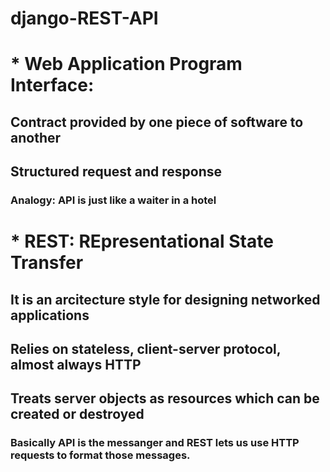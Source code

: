 # django-REST-API
# * Web Application Program Interface:
## Contract provided by one piece of software to another
## Structured request and response
### Analogy: API is just like a waiter in a hotel
#
# * REST: REpresentational State Transfer
## It is an arcitecture style for designing networked applications
## Relies on stateless, client-server protocol, almost always HTTP
## Treats server objects as resources which can be created or destroyed
### Basically API is the messanger and REST lets us use HTTP requests to format those messages.
